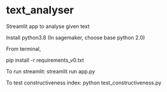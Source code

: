 # text_analyser
Streamlit app to analyse given text


Install python3.8 (In sagemaker, choose base python 2.0)


From terminal, 

pip install -r requirements_v0.txt

To run streamlit:
streamlit run app.py


To test constructiveness index:
python test_constructiveness.py
